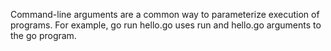Command-line arguments are a common way to parameterize execution of programs. For example, go run hello.go uses run and hello.go arguments to the go program.